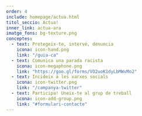```yaml
---
order: 4
include: homepage/actua.html
titol_seccio: Actua!
inner_link: actua-ara
imatge_fons: bg-texture.png
conceptes:
  - text: Protegeix-te, intervé, denuncia
    icona: icon-hand.png
    link: "/guia-ca"
  - text: Comunica una parada racista
    icona: icon-megaphone.png
    link: "https://goo.gl/forms/VO2uoK1dyLbMWvMo2"
  - text: Incideix a les xarxes socials
    icona: icon-twitter.png
    link: "/campanya-twitter"
  - text: Participa! Uneix-te al grup de treball
    icona: icon-add-group.png
    link: "#formulari-contacte"
---
```

